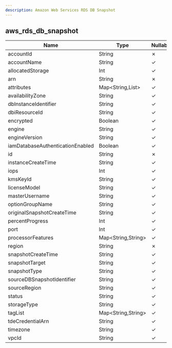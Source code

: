 ```yaml
---
description: Amazon Web Services RDS DB Snapshot
---
```

aws_rds_db_snapshot
-------------------

| **Name**                         | **Type**           | **Nullable** |
| -------------------------------- | ------------------ | ------------ |
| accountId                        | String             | &cross;      |
| accountName                      | String             | &check;      |
| allocatedStorage                 | Int                | &check;      |
| arn                              | String             | &cross;      |
| attributes                       | Map<String,List>   | &check;      |
| availabilityZone                 | String             | &check;      |
| dbInstanceIdentifier             | String             | &check;      |
| dbiResourceId                    | String             | &check;      |
| encrypted                        | Boolean            | &check;      |
| engine                           | String             | &check;      |
| engineVersion                    | String             | &check;      |
| iamDatabaseAuthenticationEnabled | Boolean            | &check;      |
| id                               | String             | &cross;      |
| instanceCreateTime               | String             | &check;      |
| iops                             | Int                | &check;      |
| kmsKeyId                         | String             | &check;      |
| licenseModel                     | String             | &check;      |
| masterUsername                   | String             | &check;      |
| optionGroupName                  | String             | &check;      |
| originalSnapshotCreateTime       | String             | &check;      |
| percentProgress                  | Int                | &check;      |
| port                             | Int                | &check;      |
| processorFeatures                | Map<String,String> | &check;      |
| region                           | String             | &cross;      |
| snapshotCreateTime               | String             | &check;      |
| snapshotTarget                   | String             | &check;      |
| snapshotType                     | String             | &check;      |
| sourceDBSnapshotIdentifier       | String             | &check;      |
| sourceRegion                     | String             | &check;      |
| status                           | String             | &check;      |
| storageType                      | String             | &check;      |
| tagList                          | Map<String,String> | &check;      |
| tdeCredentialArn                 | String             | &check;      |
| timezone                         | String             | &check;      |
| vpcId                            | String             | &check;      |
